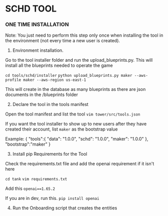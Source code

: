 # SCHD TOOL

### ONE TIME INSTALLATION
Note: You just need to perform this step only once when installing the tool in the environment (not every time a new user is created).


1. Environment installation. 

Go to the tool installer folder and run the upload_blueprints.py. This will install all the blueprints needed to operate the game

`cd tools/schd/installer`
`python upload_blueprints.py maker --aws-profile maker --aws-region us-east-1`

This will create in the database as many blueprints as there are json documents in the /blueprints folder


2. Declare the tool in the tools manifest

Open the tool manifest and list the tool 
`vim tower/src/tools.json`

If you want the tool installer to show up to new users after they have created their account, list `maker` as the bootstrap value


Example: 
{
  "tools":{
    "data": "1.0.0",
    "schd": "1.0.0",
    "maker": "1.0.0"
  },
  "bootstrap":"maker"
}


3. Install pip Requirements for the Tool

Check the requirements.txt file and add the openai requirement if it isn't here

`cd tank`
`vim requirements.txt`

Add this
`openai==1.65.2`


If you are in dev, run this. 
`pip install openai`


4. Run the Onboarding script that creates the entities


